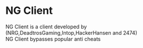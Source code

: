 # NG Client
NG Client is a client developed by (NRG,DeadtrosGaming,Intop,HackerHansen and 2474)<br>
NG Client bypasses popular anti cheats
